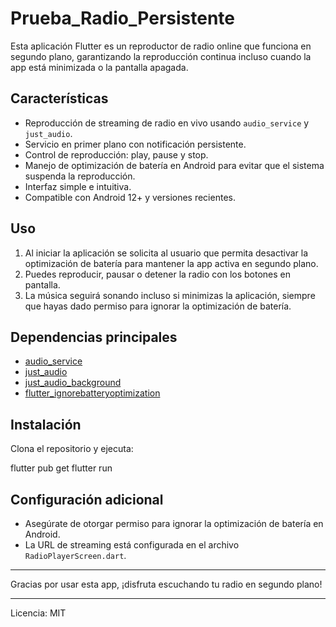 # Prueba_Radio_Persistente

Esta aplicación Flutter es un reproductor de radio online que funciona en segundo plano, garantizando la reproducción continua incluso cuando la app está minimizada o la pantalla apagada.

## Características

- Reproducción de streaming de radio en vivo usando `audio_service` y `just_audio`.
- Servicio en primer plano con notificación persistente.
- Control de reproducción: play, pause y stop.
- Manejo de optimización de batería en Android para evitar que el sistema suspenda la reproducción.
- Interfaz simple e intuitiva.
- Compatible con Android 12+ y versiones recientes.

## Uso

1. Al iniciar la aplicación se solicita al usuario que permita desactivar la optimización de batería para mantener la app activa en segundo plano.
2. Puedes reproducir, pausar o detener la radio con los botones en pantalla.
3. La música seguirá sonando incluso si minimizas la aplicación, siempre que hayas dado permiso para ignorar la optimización de batería.

## Dependencias principales

- [audio_service](https://pub.dev/packages/audio_service)
- [just_audio](https://pub.dev/packages/just_audio)
- [just_audio_background](https://pub.dev/packages/just_audio_background)
- [flutter_ignorebatteryoptimization](https://pub.dev/packages/flutter_ignorebatteryoptimization)

## Instalación

Clona el repositorio y ejecuta:

flutter pub get
flutter run


## Configuración adicional

- Asegúrate de otorgar permiso para ignorar la optimización de batería en Android.
- La URL de streaming está configurada en el archivo `RadioPlayerScreen.dart`.

---

Gracias por usar esta app, ¡disfruta escuchando tu radio en segundo plano!

---

Licencia: MIT
